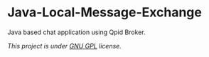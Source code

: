 Java-Local-Message-Exchange
===========================

Java based chat application using Qpid Broker.

*This project is under [GNU GPL](COPYING) license.*
